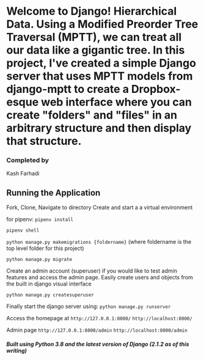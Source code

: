 # Welcome to Django! Hierarchical Data. Using a Modified Preorder Tree Traversal (MPTT), we can treat all our data like a gigantic tree. In this project, I've created a simple Django server that uses MPTT models from django-mptt to create a Dropbox-esque web interface where you can create "folders" and "files" in an arbitrary structure and then display that structure.

### Completed by
Kash Farhadi

## Running the Application

Fork, Clone, Navigate to directory
Create and start a a virtual environment

for pipenv:
`pipenv install`

`pipenv shell`

`python manage.py makemigrations {foldername}` 
(where foldername is the top level folder for this project)

`python manage.py migrate`

Create an admin account (superuser) if you would like to test admin features and access the admin page. Easily create users and objects from the built in django visual interface

`python manage.py createsuperuser`

Finally start the django server using: 
`python manage.py runserver`

Access the homepage at 
`http://127.0.0.1:8000/` 
`http://localhost:8000/`

Admin page
`http://127.0.0.1:8000/admin` 
`http://localhost:8000/admin`


##### Built using Python 3.8 and the latest version of Django (2.1.2 as of this writing)